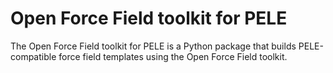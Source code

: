 # Open Force Field toolkit for PELE
The Open Force Field toolkit for PELE is a Python package that builds PELE-compatible force field templates using the Open Force Field toolkit.
